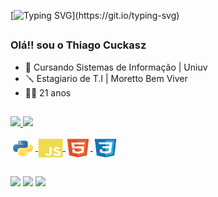 [![Typing SVG](https://readme-typing-svg.herokuapp.com?color=F700A7&lines=SEJA+BEM+VINDO!)](https://git.io/typing-svg)

 ##

### Olá!! sou o Thiago Cuckasz

- 📘 Cursando Sistemas de Informação | Uniuv
- 🪛 Estagiario de T.I | Moretto Bem Viver
- 🙋‍♂️ 21 anos

 ##
 
<div>
  <a href="https://github.com/ThiagoCuckaszz">
  <img width="42%" src="https://github-readme-stats.vercel.app/api?username=ThiagoCuckaszz&show_icons=true&theme=radical">
  <img width="38%" src="https://github-readme-stats.vercel.app/api/top-langs/?username=ThiagoCuckaszz&layout=compact&theme=radical">
</div>
  

<div style="display: inline_block"><br>
  <img align="center" alt="Thiago-Python" height="30" width="40" src="https://raw.githubusercontent.com/devicons/devicon/master/icons/python/python-original.svg">
  <img align="center" alt="Thiago-Js" height="30" width="40" src="https://raw.githubusercontent.com/devicons/devicon/master/icons/javascript/javascript-plain.svg">
  <img align="center" alt="Thiago-HTML" height="30" width="40" src="https://raw.githubusercontent.com/devicons/devicon/master/icons/html5/html5-original.svg">
  <img align="center" alt="Thiago-CSS" height="30" width="40" src="https://raw.githubusercontent.com/devicons/devicon/master/icons/css3/css3-original.svg">
</div>

 ##
 
<div> 
  <a href="https://www.instagram.com/cuckasz_thiago/" target="_blank"><img src="https://img.shields.io/badge/-Instagram-%23E4405F?style=for-the-badge&logo=instagram&logoColor=white" target="_blank"></a>
  <a href = "mailto:pessoalcuckasz@gmail.com"><img src="https://img.shields.io/badge/-Gmail-%23333?style=for-the-badge&logo=gmail&logoColor=white" target="_blank"></a>
  <a href="https://www.linkedin.com/in/thiago-cesar-cuckasz-5691b9266/" target="_blank"><img src="https://img.shields.io/badge/-LinkedIn-%230077B5?style=for-the-badge&logo=linkedin&logoColor=white" target="_blank"></a> 
</div>

